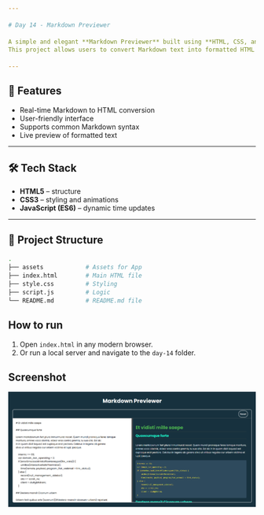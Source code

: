 ```yaml
---

# Day 14 - Markdown Previewer

A simple and elegant **Markdown Previewer** built using **HTML, CSS, and JavaScript**.
This project allows users to convert Markdown text into formatted HTML in real-time.

---
```


## 🚀 Features
- Real-time Markdown to HTML conversion
- User-friendly interface
- Supports common Markdown syntax
- Live preview of formatted text

---

## 🛠️ Tech Stack
- **HTML5** – structure  
- **CSS3** – styling and animations  
- **JavaScript (ES6)** – dynamic time updates  

---

## 📂 Project Structure
```bash
.
├── assets            # Assets for App
├── index.html        # Main HTML file
├── style.css         # Styling
├── script.js         # Logic
└── README.md         # README.md file

```
## How to run
1. Open `index.html` in any modern browser.  
2. Or run a local server and navigate to the `day-14` folder.  

## Screenshot
![Day 14 Screenshot](./assets/day-14.png)
